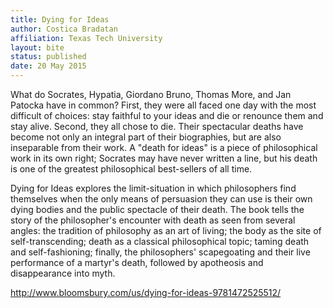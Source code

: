 ```yaml
---
title: Dying for Ideas 
author: Costica Bradatan
affiliation: Texas Tech University
layout: bite
status: published
date: 20 May 2015
---
```


What do Socrates, Hypatia, Giordano Bruno, Thomas More, and Jan Patocka have in common? First, they were all faced one day with the most difficult of choices: stay faithful to your ideas and die or renounce them and stay alive. Second, they all chose to die. Their spectacular deaths have become not only an integral part of their biographies, but are also inseparable from their work. A "death for ideas" is a piece of philosophical work in its own right; Socrates may have never written a line, but his death is one of the greatest philosophical best-sellers of all time.

Dying for Ideas explores the limit-situation in which philosophers find themselves when the only means of persuasion they can use is their own dying bodies and the public spectacle of their death. The book tells the story of the philosopher's encounter with death as seen from several angles: the tradition of philosophy as an art of living; the body as the site of self-transcending; death as a classical philosophical topic; taming death and self-fashioning; finally, the philosophers' scapegoating and their live performance of a martyr's death, followed by apotheosis and disappearance into myth.

http://www.bloomsbury.com/us/dying-for-ideas-9781472525512/
